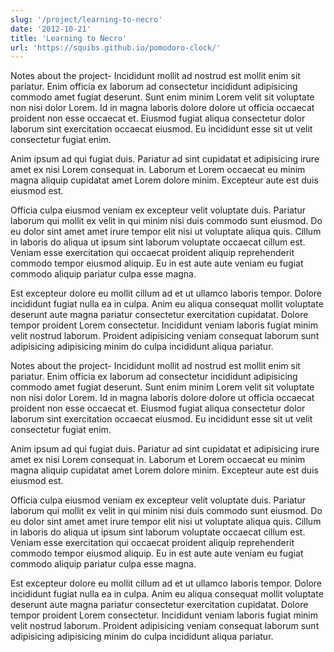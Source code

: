 ```yaml
---
slug: '/project/learning-to-necro'
date: '2012-10-21'
title: 'Learning to Necro'
url: 'https://squibs.github.io/pomodoro-clock/'
---
```


Notes about the project- Incididunt mollit ad nostrud est mollit enim sit pariatur. Enim officia ex laborum ad consectetur incididunt adipisicing commodo amet fugiat deserunt. Sunt enim minim Lorem velit sit voluptate non nisi dolor Lorem. Id in magna laboris dolore dolore ut officia occaecat proident non esse occaecat et. Eiusmod fugiat aliqua consectetur dolor laborum sint exercitation occaecat eiusmod. Eu incididunt esse sit ut velit consectetur fugiat enim.

Anim ipsum ad qui fugiat duis. Pariatur ad sint cupidatat et adipisicing irure amet ex nisi Lorem consequat in. Laborum et Lorem occaecat eu minim magna aliquip cupidatat amet Lorem dolore minim. Excepteur aute est duis eiusmod est.

Officia culpa eiusmod veniam ex excepteur velit voluptate duis. Pariatur laborum qui mollit ex velit in qui minim nisi duis commodo sunt eiusmod. Do eu dolor sint amet amet irure tempor elit nisi ut voluptate aliqua quis. Cillum in laboris do aliqua ut ipsum sint laborum voluptate occaecat cillum est. Veniam esse exercitation qui occaecat proident aliquip reprehenderit commodo tempor eiusmod aliquip. Eu in est aute aute veniam eu fugiat commodo aliquip pariatur culpa esse magna.

Est excepteur dolore eu mollit cillum ad et ut ullamco laboris tempor. Dolore incididunt fugiat nulla ea in culpa. Anim eu aliqua consequat mollit voluptate deserunt aute magna pariatur consectetur exercitation cupidatat. Dolore tempor proident Lorem consectetur. Incididunt veniam laboris fugiat minim velit nostrud laborum. Proident adipisicing veniam consequat laborum sunt adipisicing adipisicing minim do culpa incididunt aliqua pariatur.

Notes about the project- Incididunt mollit ad nostrud est mollit enim sit pariatur. Enim officia ex laborum ad consectetur incididunt adipisicing commodo amet fugiat deserunt. Sunt enim minim Lorem velit sit voluptate non nisi dolor Lorem. Id in magna laboris dolore dolore ut officia occaecat proident non esse occaecat et. Eiusmod fugiat aliqua consectetur dolor laborum sint exercitation occaecat eiusmod. Eu incididunt esse sit ut velit consectetur fugiat enim.

Anim ipsum ad qui fugiat duis. Pariatur ad sint cupidatat et adipisicing irure amet ex nisi Lorem consequat in. Laborum et Lorem occaecat eu minim magna aliquip cupidatat amet Lorem dolore minim. Excepteur aute est duis eiusmod est.

Officia culpa eiusmod veniam ex excepteur velit voluptate duis. Pariatur laborum qui mollit ex velit in qui minim nisi duis commodo sunt eiusmod. Do eu dolor sint amet amet irure tempor elit nisi ut voluptate aliqua quis. Cillum in laboris do aliqua ut ipsum sint laborum voluptate occaecat cillum est. Veniam esse exercitation qui occaecat proident aliquip reprehenderit commodo tempor eiusmod aliquip. Eu in est aute aute veniam eu fugiat commodo aliquip pariatur culpa esse magna.

Est excepteur dolore eu mollit cillum ad et ut ullamco laboris tempor. Dolore incididunt fugiat nulla ea in culpa. Anim eu aliqua consequat mollit voluptate deserunt aute magna pariatur consectetur exercitation cupidatat. Dolore tempor proident Lorem consectetur. Incididunt veniam laboris fugiat minim velit nostrud laborum. Proident adipisicing veniam consequat laborum sunt adipisicing adipisicing minim do culpa incididunt aliqua pariatur.
